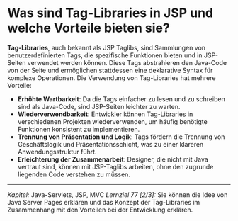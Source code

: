 # Was sind Tag-Libraries in JSP und welche Vorteile bieten sie?

**Tag-Libraries**, auch bekannt als JSP Taglibs, sind Sammlungen von benutzerdefinierten Tags, die spezifische Funktionen bieten und in JSP-Seiten verwendet werden können. Diese Tags abstrahieren den Java-Code von der Seite und ermöglichen stattdessen eine deklarative Syntax für komplexe Operationen. Die Verwendung von Tag-Libraries hat mehrere Vorteile:
  - **Erhöhte Wartbarkeit**: Da die Tags einfacher zu lesen und zu schreiben sind als Java-Code, sind JSP-Seiten leichter zu warten.
  - **Wiederverwendbarkeit**: Entwickler können Tag-Libraries in verschiedenen Projekten wiederverwenden, um häufig benötigte Funktionen konsistent zu implementieren.
  - **Trennung von Präsentation und Logik**: Tags fördern die Trennung von Geschäftslogik und Präsentationsschicht, was zu einer klareren Anwendungsstruktur führt.
  - **Erleichterung der Zusammenarbeit**: Designer, die nicht mit Java vertraut sind, können mit JSP-Taglibs arbeiten, ohne den zugrunde liegenden Code verstehen zu müssen.

---

_Kapitel:_ Java-Servlets, JSP, MVC
_Lernziel 77 \[2/3\]:_ Sie können die Idee von Java Server Pages erklären und das Konzept der Tag-Libraries im Zusammenhang mit den Vorteilen bei der Entwicklung erklären.
